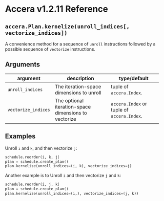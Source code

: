 [//]: # (Project: Accera)
[//]: # (Version: v1.2.11)

# Accera v1.2.11 Reference

## `accera.Plan.kernelize(unroll_indices[, vectorize_indices])`
A convenience method for a sequence of `unroll` instructions followed by a possible sequence of `vectorize` instructions.

## Arguments

argument | description | type/default
--- | --- | ---
`unroll_indices` | The iteration-space dimensions to unroll | tuple of `accera.Index`.
`vectorize_indices` | The optional iteration-space dimensions to vectorize | `accera.Index` or tuple of `accera.Index`.

## Examples

Unroll `i` and `k`, and then vectorize `j`:

```python
schedule.reorder(i, k, j)
plan = schedule.create_plan()
plan.kernelize(unroll_indices=(i, k), vectorize_indices=j)
```

Another example is to Unroll `i` and then vectorize `j` and `k`:

```python
schedule.reorder(i, j, k)
plan = schedule.create_plan()
plan.kernelize(unroll_indices=(i,), vectorize_indices=(j, k))
```

<div style="page-break-after: always;"></div>


